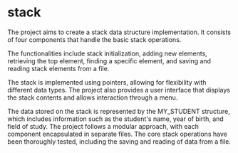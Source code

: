 # stack
The project aims to create a stack data structure implementation. 
It consists of four components that handle the basic stack operations.

The functionalities include stack initialization, adding new elements, 
retrieving the top element, finding a specific element, and saving and
reading stack elements from a file. 

The stack is implemented using 
pointers, allowing for flexibility with different data types.
The project also provides a user interface that displays the 
stack contents and allows interaction through a menu. 

The data stored on the stack is represented by the MY_STUDENT structure,
which includes information such as the student's name, year of birth, and field of study. 
The project follows a modular approach, with each component encapsulated in separate files. 
The core stack operations have been thoroughly tested, including the saving and reading of data from a file.
